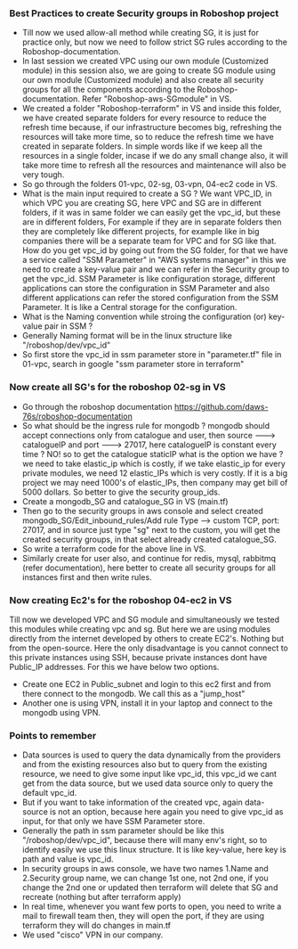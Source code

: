### Best Practices to create Security groups in Roboshop project
- Till now we used allow-all method while creating SG, it is just for practice only, but now we need to follow
  strict SG rules according to the Roboshop-documentation.
- In last session we created VPC using our own module (Customized module) in this session also, we are going
  to create SG module using our own module (Customized module) and also create all security groups for all the
  components according to the Roboshop-documentation. Refer "Roboshop-aws-SGmodule" in VS.
- We created a folder "Roboshop-terraform" in VS and inside this folder, we have created separate folders 
  for every resource to reduce the refresh time because, if our infrastructure becomes big, refreshing the 
  resources will take more time, so to reduce the refresh time we have created in separate folders. In simple
  words like if we keep all the resources in a single folder, incase if we do any small change also, it will
  take more time to refresh all the resources and maintenance will also be very tough.
- So go through the folders 01-vpc, 02-sg, 03-vpn, 04-ec2 code in VS.
- What is the main input required to create a SG ? We want VPC_ID, in which VPC you are creating SG, here VPC
  and SG are in different folders, if it was in same folder we can easily get the vpc_id, but these are in
  different folders, For example if they are in separate folders then they are completely like different
  projects, for example like in big companies there will be a separate team for VPC and for SG like that. How
  do you get vpc_id by going out from the SG folder, for that we have a service called "SSM Parameter" in "AWS
  systems manager" in this we need to create a key-value pair and we can refer in the Security group to get
  the vpc_id. SSM Parameter is like configuration storage, different applications can store the configuration
  in SSM Parameter and also different applications can refer the stored configuration from the SSM Parameter.
  It is like a Central storage for the configuration.
- What is the Naming convention while stroing the configuration (or) key-value pair in SSM ?
- Generally Naming format will be in the linux structure like "/roboshop/dev/vpc_id"
- So first store the vpc_id in ssm parameter store in "parameter.tf" file in 01-vpc, search in google "ssm
  parameter store in terraform"

### Now create all SG's for the roboshop 02-sg in VS
- Go through the roboshop documentation https://github.com/daws-76s/roboshop-documentation
- So what should be the ingress rule for mongodb ? mongodb should accept connections only from catalogue and
  user, then source ---> catalogueIP and port ---> 27017, here catalogueIP is constant every time ? NO! so
  to get the catalogue staticIP what is the option we have ? we need to take elastic_ip which is costly, if
  we take elastic_ip for every private modules, we need 12 elastic_IPs which is very costly. If it is a big
  project we may need 1000's of elastic_IPs, then company may get bill of 5000 dollars. So better to give the
  security group_ids.
- Create a mongodb_SG and catalogue_SG in VS (main.tf)
- Then go to the security groups in aws console and select created mongodb_SG/Edit_inbound_rules/Add rule
  Type --> custom TCP, port: 27017, and in source just type "sg" next to the custom, you will get the created
  security groups, in that select already created catalogue_SG.
- So write a terraform code for the above line in VS.
- Similarly create for user also, and continue for redis, mysql, rabbitmq (refer documentation), here better
  to create all security groups for all instances first and then write rules.

### Now creating Ec2's for the roboshop 04-ec2 in VS
Till now we developed VPC and SG module and simultaneously we tested this modules while creating vpc and sg. But here we are using modules directly from the internet developed by others to create EC2's. Nothing but from the open-source. Here the only disadvantage is you cannot connect to this private instances using SSH, because private instances dont have Public_IP addresses. For this we have below two options.
- Create one EC2 in Public_subnet and login to this ec2 first and from there connect to the mongodb. We call
  this as a "jump_host"
- Another one is using VPN, install it in your laptop and connect to the mongodb using VPN.

### Points to remember
- Data sources is used to query the data dynamically from the providers and from the existing resources also
  but to query from the existing resource, we need to give some input like vpc_id, this vpc_id we cant get 
  from the data source, but we used data source only to query the default vpc_id.
- But if you want to take information of the created vpc, again data-source is not an option, because here
  again you need to give vpc_id as input, for that only we have SSM Parameter store.
- Generally the path in ssm parameter should be like this "/roboshop/dev/vpc_id", because there will many
  env's right, so to identify easily we use this linux structure. It is like key-value, here key is path and
  value is vpc_id.
- In security groups in aws console, we have two names 1.Name and 2.Security group name, we can change 1st one,
  not 2nd one, if you change the 2nd one or updated then terraform will delete that SG and recreate (nothing
  but after terraform apply)
- In real time, whenever you want few ports to open, you need to write a mail to firewall team then, they will
  open the port, if they are using terraform they will do changes in main.tf
- We used "cisco" VPN in our company.
